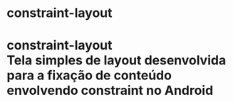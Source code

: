 # constraint-layout
# constraint-layout <br> Tela simples de layout desenvolvida para a fixação de conteúdo envolvendo constraint no Android
